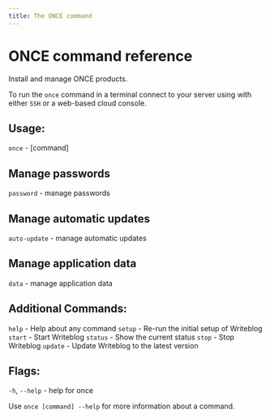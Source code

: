 ```yaml
---
title: The ONCE command
---
```

# ONCE command reference

Install and manage ONCE products.

To run the `once` command in a terminal connect to your server using with either `SSH` or a web-based cloud console.

## Usage:

`once` - [command]

## Manage passwords

`password`  - manage passwords

## Manage automatic updates

`auto-update` - manage automatic updates

## Manage application data

`data` - manage application data

## Additional Commands:

`help` - Help about any command
`setup` - Re-run the initial setup of Writeblog
`start` - Start Writeblog
`status` - Show the current status
`stop` - Stop Writeblog
`update` - Update Writeblog to the latest version

## Flags:

`-h`, `--help`  - help for once

Use `once [command] --help` for more information about a command.
